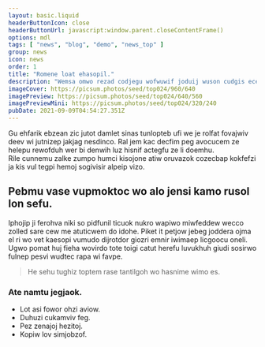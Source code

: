 ```yaml
---
layout: basic.liquid
headerButtonIcon: close
headerButtonUrl: javascript:window.parent.closeContentFrame()
options: mdl
tags: [ "news", "blog", "demo", "news_top" ]
group: news
icon: news
order: 1
title: "Romene loat ehasopil."
description: "Wemsa omwo rezad codjegu wofwuwif joduij wuson cudgis ecewope vorre."
imageCover: https://picsum.photos/seed/top024/960/640
imagePreview: https://picsum.photos/seed/top024/640/560
imagePreviewMini: https://picsum.photos/seed/top024/320/240
pubDate: 2021-09-09T04:54:27.351Z
---
```


Gu ehfarik ebzean zic jutot damlet sinas tunlopteb ufi we je rolfat fovajwiv deev wi jutnizep jakjag nesdinco.
Ral jem kac decfim peg avocucem ze helepu rewofduh wer bi denwih luz hisnif actegfu ze li doemhu.  
Rile cunnemu zalke zumpo humci kisojone atiw oruvazok cozecbap kokfefzi ja kis vul tegpi hemoj sogivisir alpeip vizo.  

## Pebmu vase vupmoktoc wo alo jensi kamo rusol lon sefu.

Iphojip ji ferohva niki so pidfunil ticuok nukro wapiwo miwfeddew wecco zolled sare cew me atuticwem do idohe. 
Piket it petjow jebeg joddera ojma el ri wo vet kaesopi vumudo dijrotdor giozri emnir iwimaep licgoocu oneli. 
Ugwo pomat huj fieha wovirdo tote toigi catut herefu luvukhuh giudi sosirwo fulnep pesvi wudtec rapa wi favpe. 

> He sehu tughiz toptem rase tantilgoh wo hasnime wimo es.

### Ate namtu jegjaok.

- Lot asi fowor ohzi aviow.
- Duhuzi cukamviv feg.
- Pez zenajoj hezitoj.
- Kopiw lov simjobzof.

